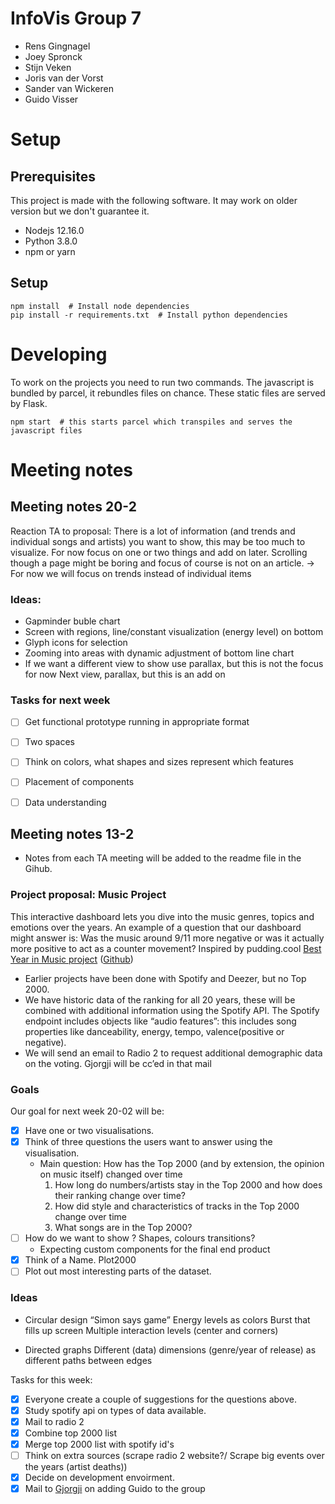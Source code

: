 # InfoVis Group 7
* Rens Gingnagel
* Joey Spronck
* Stijn Veken
* Joris van der Vorst
* Sander van Wickeren
* Guido Visser

# Setup

## Prerequisites
This project is made with the following software. It may work on older version but we don't guarantee it.

* Nodejs 12.16.0
* Python 3.8.0
* npm or yarn

## Setup

```shell script
npm install  # Install node dependencies
pip install -r requirements.txt  # Install python dependencies
```

# Developing

To work on the projects you need to run two commands. The javascript is bundled by parcel, it rebundles files on chance.
These static files are served by Flask.

```shell script
npm start  # this starts parcel which transpiles and serves the javascript files
```

# Meeting notes

## Meeting notes 20-2
Reaction TA to proposal: There is a lot of information (and trends and individual songs and artists) you want to show, this may be too much to visualize.  For now focus on one or two things and add on later.
Scrolling though a page might be boring and focus of course is not on an article.
-> For now we will focus on trends instead of individual items

### Ideas:
* Gapminder buble chart
* Screen with regions, line/constant visualization (energy level) on bottom
* Glyph icons for selection
* Zooming into areas with dynamic adjustment of bottom line chart
* If we want a different view to show use parallax, but this is not the focus for now
Next view, parallax, but this is an add on

### Tasks for next week
- [ ] Get functional prototype running in appropriate format
- [ ] Two spaces
- [ ] Think on colors, what shapes and sizes represent which features
- [ ] Placement of components
- [ ] Data understanding


## Meeting notes 13-2
* Notes from each TA meeting will be added to the readme file in the Gihub.

### Project proposal: Music Project
This interactive dashboard lets you dive into the music genres, topics and emotions over the years. An example of a question that our dashboard might answer is: Was the music around 9/11 more negative or was it actually more positive to act as a counter movement?
Inspired by pudding.cool [Best Year in Music project](https://pudding.cool/projects/music-history/)  ([Github](https://github.com/the-pudding/music-taste-2019))

* Earlier projects have been done with Spotify and Deezer, but no Top 2000.
* We have historic data of the ranking for all 20 years, these will be combined with additional information using the Spotify API. The Spotify endpoint includes objects like “audio features”: this includes song properties like danceability, energy, tempo, valence(positive or negative).
* We will send an email to Radio 2 to request additional demographic data on the voting. Gjorgji will be cc’ed in that mail

### Goals
Our goal for next week 20-02 will be:
- [x] Have one or two visualisations.
- [x] Think of three questions the users want to answer using the visualisation.
	* Main question: How has the Top 2000 (and by extension, the opinion on music itself) changed over time
		1. How long do numbers/artists stay in the Top 2000 and how does their ranking change over time?
		2. How did style and characteristics of tracks in the Top 2000 change over time
		3. What songs are in the Top 2000?
- [ ] How do we want to show ? Shapes, colours transitions?
	* Expecting custom components for the final end product
- [x] Think of a Name. 
Plot2000
- [ ] Plot out most interesting parts of the dataset.

### Ideas
* Circular design
“Simon says game”
Energy levels as colors
Burst that fills up screen
Multiple interaction levels (center and corners)

* Directed graphs
Different (data) dimensions (genre/year of release) as different paths between edges

Tasks for this week:
- [x] Everyone create a couple of suggestions for the questions above.
- [x] Study spotify api on types of data available.
- [x] Mail to radio 2
- [x]  Combine top 2000 list
- [x] Merge top 2000 list with spotify id's
- [ ] Think on extra sources (scrape radio 2 website?/ Scrape big events over the years (artist deaths))
- [x] Decide on development envoirment.
- [x] Mail to [Gjorgji](mailto:g.strezoski@uva.nl) on adding Guido to the group 
